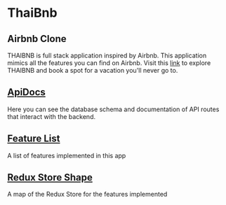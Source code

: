 # ThaiBnb

## Airbnb Clone
THAIBNB is full stack application inspired by Airbnb. This application mimics all the features you can find on Airbnb. Visit this [link](google.com) to explore THAIBNB and book a spot for a vacation you'll never go to.
## [ApiDocs](https://github.com/Benties/API-project/tree/main/backend#readme)
Here you can see the database schema and documentation of API routes that interact with the backend.
## [Feature List](https://github.com/Benties/API-project/wiki/Feature-List)
A list of features implemented in this app
## [Redux Store Shape](https://github.com/Benties/API-project/wiki/Redux-Store-Shape)
A map of the Redux Store for the features implemented 
